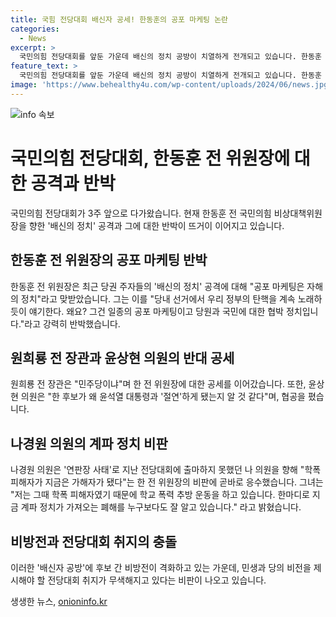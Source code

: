 ```yaml
---
title: 국힘 전당대회 배신자 공세! 한동훈의 공포 마케팅 논란
categories:
  - News
excerpt: >
  국민의힘 전당대회를 앞둔 가운데 배신의 정치 공방이 치열하게 전개되고 있습니다. 한동훈 전 국민의힘 비상대책위원장은 이를 공포 마케팅으로 이해하며 반격하고, 다른 주요 주자들도 공세를 이어가고 있습니다. 이에 대한 비판과 갈등이 고조되고 있지만, 이는 전당대회 취지와는 거리가 멀어지고 있다는 지적이 나오고 있습니다.
feature_text: >
  국민의힘 전당대회를 앞둔 가운데 배신의 정치 공방이 치열하게 전개되고 있습니다. 한동훈 전 국민의힘 비상대책위원장은 이를 공포 마케팅으로 이해하며 반격하고, 다른 주요 주자들도 공세를 이어가고 있습니다. 이에 대한 비판과 갈등이 고조되고 있지만, 이는 전당대회 취지와는 거리가 멀어지고 있다는 지적이 나오고 있습니다.
image: 'https://www.behealthy4u.com/wp-content/uploads/2024/06/news.jpg'
---
```


<p><img src="https://www.behealthy4u.com/wp-content/uploads/2024/06/news.jpg" alt="info 속보" /></p>

<h1>국민의힘 전당대회, 한동훈 전 위원장에 대한 공격과 반박</h1>

<p data-ke-size="size16">국민의힘 전당대회가 3주 앞으로 다가왔습니다. 현재 한동훈 전 국민의힘 비상대책위원장을 향한 '배신의 정치' 공격과 그에 대한 반박이 뜨거이 이어지고 있습니다.</p>

<h2>한동훈 전 위원장의 공포 마케팅 반박</h2>

<p data-ke-size="size16">한동훈 전 위원장은 최근 당권 주자들의 '배신의 정치' 공격에 대해 "공포 마케팅은 자해의 정치"라고 맞받았습니다. 그는 이를 "당내 선거에서 우리 정부의 탄핵을 계속 노래하듯이 얘기한다. 왜요? 그건 일종의 공포 마케팅이고 당원과 국민에 대한 협박 정치입니다."라고 강력히 반박했습니다.</p>

<h2>원희룡 전 장관과 윤상현 의원의 반대 공세</h2>

<p data-ke-size="size16">원희룡 전 장관은 "민주당이냐"며 한 전 위원장에 대한 공세를 이어갔습니다. 또한, 윤상현 의원은 "한 후보가 왜 윤석열 대통령과 '절연'하게 됐는지 알 것 같다"며, 협공을 폈습니다.</p>

<h2>나경원 의원의 계파 정치 비판</h2>

<p data-ke-size="size16">나경원 의원은 '연판장 사태'로 지난 전당대회에 출마하지 못했던 나 의원을 향해 "학폭 피해자가 지금은 가해자가 됐다"는 한 전 위원장의 비판에 곧바로 응수했습니다. 그녀는 "저는 그때 학폭 피해자였기 때문에 학교 폭력 추방 운동을 하고 있습니다. 한마디로 지금 계파 정치가 가져오는 폐해를 누구보다도 잘 알고 있습니다." 라고 밝혔습니다.</p>

<h2>비방전과 전당대회 취지의 충돌</h2>

<p data-ke-size="size16">이러한 '배신자 공방'에 후보 간 비방전이 격화하고 있는 가운데, 민생과 당의 비전을 제시해야 할 전당대회 취지가 무색해지고 있다는 비판이 나오고 있습니다.</p>
생생한 뉴스, <a href="https://onioninfo.kr" rel="dofollow">onioninfo.kr</a>


